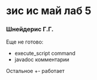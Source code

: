 # зис ис май лаб 5
### Шнейдерис Г.Г.
Еще не готово:
* execute_script command
* javadoc комментарии

Остальное +- работает
